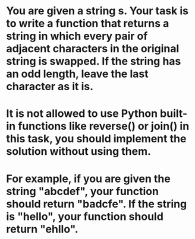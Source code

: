 #  You are given a string s. Your task is to write a function that returns a string in which every pair of adjacent characters in the original string is swapped. If the string has an odd length, leave the last character as it is.

# It is not allowed to use Python built-in functions like reverse() or join() in this task, you should implement the solution without using them.

# For example, if you are given the string "abcdef", your function should return "badcfe". If the string is "hello", your function should return "ehllo".